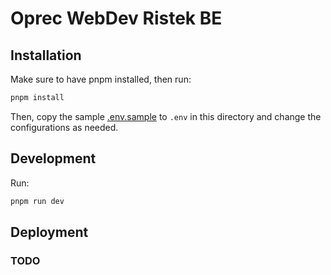 # Oprec WebDev Ristek BE

## Installation
Make sure to have pnpm installed, then run:
```sh
pnpm install
```


Then, copy the sample [.env.sample](./.env.sample) to `.env` in this directory and change the configurations as needed.


## Development
Run:
```sh
pnpm run dev
```


## Deployment
### TODO
